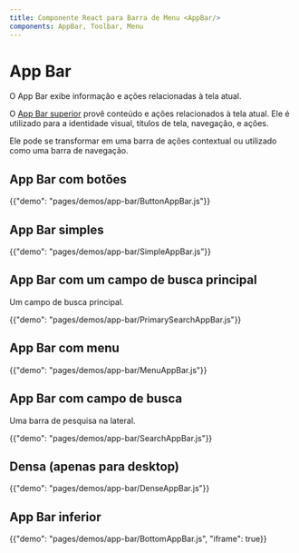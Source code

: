 ```yaml
---
title: Componente React para Barra de Menu <AppBar/>
components: AppBar, Toolbar, Menu
---
```

# App Bar

<p class="description">O App Bar exibe informação e ações relacionadas à tela atual.</p>

O [App Bar superior](https://material.io/design/components/app-bars-top.html) provê conteúdo e ações relacionados à tela atual. Ele é utilizado para a identidade visual, títulos de tela, navegação, e ações.

Ele pode se transformar em uma barra de ações contextual ou utilizado como uma barra de navegação.

## App Bar com botões

{{"demo": "pages/demos/app-bar/ButtonAppBar.js"}}

## App Bar simples

{{"demo": "pages/demos/app-bar/SimpleAppBar.js"}}

## App Bar com um campo de busca principal

Um campo de busca principal.

{{"demo": "pages/demos/app-bar/PrimarySearchAppBar.js"}}

## App Bar com menu

{{"demo": "pages/demos/app-bar/MenuAppBar.js"}}

## App Bar com campo de busca

Uma barra de pesquisa na lateral.

{{"demo": "pages/demos/app-bar/SearchAppBar.js"}}

## Densa (apenas para desktop)

{{"demo": "pages/demos/app-bar/DenseAppBar.js"}}

## App Bar inferior

{{"demo": "pages/demos/app-bar/BottomAppBar.js", "iframe": true}}